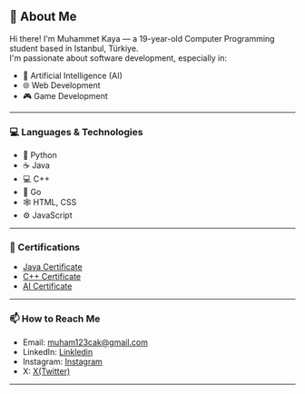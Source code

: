 ## 👋 About Me

Hi there! I'm Muhammet Kaya — a 19-year-old Computer Programming student based in Istanbul, Türkiye.  
I'm passionate about software development, especially in:

- 🤖 Artificial Intelligence (AI)
- 🌐 Web Development
- 🎮 Game Development

---

### 💻 Languages & Technologies
- 🐍 Python
- ☕ Java
- 💻 C++
- 🔧 Go
- 🕸️ HTML, CSS
- ⚙️ JavaScript

---

### 📜 Certifications
- [Java Certificate](https://drive.google.com/file/d/1oKxc84v7nv3SIoNOUw0wyE9kvwUG8XEx/view?usp=drive_link)
- [C++ Certificate](https://drive.google.com/file/d/1sb5xpWIRz4obqiEK6G4upm_MGhedbnvl/view?usp=drive_link)
- [AI Certificate](https://drive.google.com/file/d/1WSQcYJS0ddfNdBdfgawfDDfFJxJmzviF/view?usp=drive_link)

---

### 📫 How to Reach Me
- Email: muham123cak@gmail.com
- LinkedIn: [Linkledin](https://www.linkedin.com/in/muhammet-kaya-bb789035b/)
- Instagram: [Instagram](https://www.instagram.com/muh_kaya1/)
- X: [X(Twitter)](https://x.com/MuhammetKY12)


---

<!-- Optional GitHub Stats -->
<!-- ![GitHub Stats](https://github-readme-stats.vercel.app/api?username=muhammetkaya&show_icons=true&theme=radical) -->
